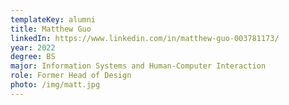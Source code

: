 ```yaml
---
templateKey: alumni
title: Matthew Guo
linkedIn: https://www.linkedin.com/in/matthew-guo-003781173/
year: 2022
degree: BS
major: Information Systems and Human-Computer Interaction
role: Former Head of Design
photo: /img/matt.jpg
---
```


